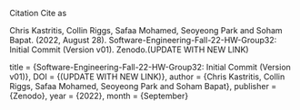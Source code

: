 Citation
Cite as

Chris Kastritis, Collin Riggs, Safaa Mohamed, Seoyeong Park and Soham Bapat. (2022, August 28). Software-Engineering-Fall-22-HW-Group32: Initial Commit (Version v01). Zenodo.(UPDATE WITH NEW LINK)

title = {Software-Engineering-Fall-22-HW-Group32: Initial Commit (Version v01)}, DOI = {(UPDATE WITH NEW LINK)}, author = {Chris Kastritis, Collin Riggs, Safaa Mohamed, Seoyeong Park and Soham Bapat}, publisher = {Zenodo}, year = {2022}, month = {September}
